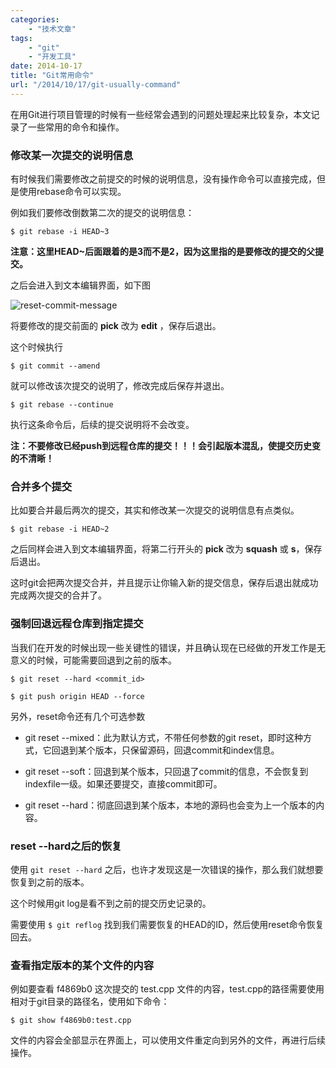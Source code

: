 ```yaml
---
categories:
    - "技术文章"
tags:
    - "git"
    - "开发工具"
date: 2014-10-17
title: "Git常用命令"
url: "/2014/10/17/git-usually-command"
---
```


在用Git进行项目管理的时候有一些经常会遇到的问题处理起来比较复杂，本文记录了一些常用的命令和操作。

<!--more-->

### 修改某一次提交的说明信息

有时候我们需要修改之前提交的时候的说明信息，没有操作命令可以直接完成，但是使用rebase命令可以实现。

例如我们要修改倒数第二次的提交的说明信息：

`$ git rebase -i HEAD~3`

**注意：这里HEAD~后面跟着的是3而不是2，因为这里指的是要修改的提交的父提交。**

之后会进入到文本编辑界面，如下图

![reset-commit-message](/pic/2014/2014-10-17-git-usually-command-git-reset-commit-message.jpg)

将要修改的提交前面的 **pick** 改为 **edit** ，保存后退出。

这个时候执行

`$ git commit --amend`

就可以修改该次提交的说明了，修改完成后保存并退出。

`$ git rebase --continue`

执行这条命令后，后续的提交说明将不会改变。

**注：不要修改已经push到远程仓库的提交！！！会引起版本混乱，使提交历史变的不清晰！**


### 合并多个提交

比如要合并最后两次的提交，其实和修改某一次提交的说明信息有点类似。

`$ git rebase -i HEAD~2`

之后同样会进入到文本编辑界面，将第二行开头的 **pick** 改为 **squash** 或 **s**，保存后退出。

这时git会把两次提交合并，并且提示让你输入新的提交信息，保存后退出就成功完成两次提交的合并了。


### 强制回退远程仓库到指定提交

当我们在开发的时候出现一些关键性的错误，并且确认现在已经做的开发工作是无意义的时候，可能需要回退到之前的版本。

`$ git reset --hard <commit_id>`

`$ git push origin HEAD --force`

另外，reset命令还有几个可选参数

* git reset --mixed：此为默认方式，不带任何参数的git reset，即时这种方式，它回退到某个版本，只保留源码，回退commit和index信息。

* git reset --soft：回退到某个版本，只回退了commit的信息，不会恢复到indexfile一级。如果还要提交，直接commit即可。

* git reset --hard：彻底回退到某个版本，本地的源码也会变为上一个版本的内容。


### reset --hard之后的恢复

使用 `git reset --hard` 之后，也许才发现这是一次错误的操作，那么我们就想要恢复到之前的版本。

这个时候用git log是看不到之前的提交历史记录的。

需要使用 `$ git reflog` 找到我们需要恢复的HEAD的ID，然后使用reset命令恢复回去。


### 查看指定版本的某个文件的内容

例如要查看 f4869b0 这次提交的 test.cpp 文件的内容，test.cpp的路径需要使用相对于git目录的路径名，使用如下命令：

`$ git show f4869b0:test.cpp`

文件的内容会全部显示在界面上，可以使用文件重定向到另外的文件，再进行后续操作。
